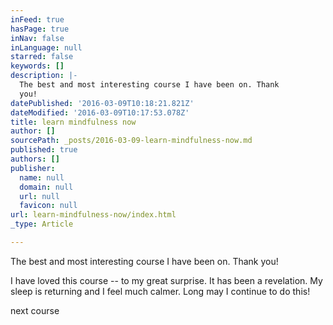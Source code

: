 ```yaml
---
inFeed: true
hasPage: true
inNav: false
inLanguage: null
starred: false
keywords: []
description: |-
  The best and most interesting course I have been on. Thank
  you!
datePublished: '2016-03-09T10:18:21.821Z'
dateModified: '2016-03-09T10:17:53.078Z'
title: learn mindfulness now
author: []
sourcePath: _posts/2016-03-09-learn-mindfulness-now.md
published: true
authors: []
publisher:
  name: null
  domain: null
  url: null
  favicon: null
url: learn-mindfulness-now/index.html
_type: Article

---
```

The best and most interesting course I have been on. Thank
you!

I have loved this course -- to my great surprise. It has been
a revelation. My sleep is returning and I feel much calmer. Long may I continue
to do this!

next course
